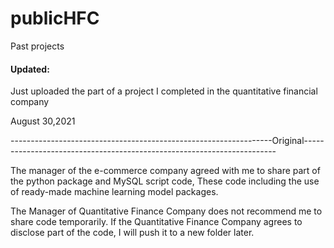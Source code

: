# publicHFC
Past projects

#### Updated: 

Just uploaded the part of a project I completed in the quantitative financial company

August 30,2021


-----------------------------------------------------------------Original-----------------------------------------------------------------------

The manager of the e-commerce company agreed with me to share part of the python package and MySQL script code, These code including the use of ready-made machine learning model packages.

The Manager of Quantitative Finance Company does not recommend me to share code temporarily. 
If the Quantitative Finance Company agrees to disclose part of the code, I will push it to a new folder later.

